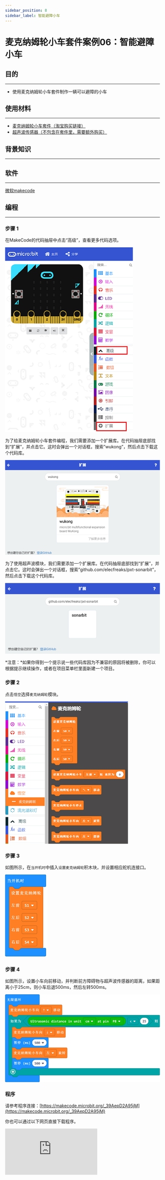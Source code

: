 ```yaml
---
sidebar_position: 8
sidebar_label: 智能避障小车
---
```


# 麦克纳姆轮小车套件案例06：智能避障小车

## 目的
---

- 使用麦克纳姆轮小车套件制作一辆可以避障的小车

## 使用材料
---

- [麦克纳姆轮小车套件（淘宝购买链接）](https://item.taobao.com/item.htm?ft=t&id=604443327840)
- [超声波传感器（不包含在套件里，需要额外购买）](https://item.taobao.com/item.htm?ft=t&id=642627759623)

## 背景知识
---

## 软件
---

[微软makecode](https://makecode.microbit.org/#)

## 编程
---

### 步骤 1
 在MakeCode的代码抽屉中点击“高级”，查看更多代码选项。

![](./images/Mecanum_wheel_car_kit_case_01_01.png)

为了给麦克纳姆轮小车套件编程，我们需要添加一个扩展库。在代码抽屉底部找到“扩展”，并点击它。这时会弹出一个对话框，搜索”wukong”，然后点击下载这个代码库。

![](./images/Mecanum_wheel_car_kit_case_01_02.png)

为了使用超声波模块，我们需要添加一个扩展库。在代码抽屉底部找到“扩展”，并点击它。这时会弹出一个对话框，搜索”github.com/elecfreaks/pxt-sonarbit”，然后点击下载这个代码库。

![](./images/Mecanum_wheel_car_kit_case_03_04.png)



*注意：*如果你得到一个提示说一些代码库因为不兼容的原因将被删除，你可以根据提示继续操作，或者在项目菜单栏里面新建一个项目。

### 步骤 2

点击`悟空`选择`麦克纳姆轮`模块。



![](./images/Mecanum_wheel_car_kit_case_01_03.png)


### 步骤 3

如图所示，在`当开机时`中插入`设置麦克纳姆轮`积木块，并设置相应舵机连接口。



![](./images/Mecanum_wheel_car_kit_case_06_05.png)


### 步骤 4

如图所示，设置小车向前移动，并判断前方障碍物与超声波传感器的距离，如果距离小于25cm，则小车后退500ms，然后左转500ms。

![](./images/Mecanum_wheel_car_kit_case_06_06.png)


### 程序

请参考程序连接：[https://makecode.microbit.org/_39AepD2A95jM](https://makecode.microbit.org/_39AepD2A95jM)

你也可以通过以下网页直接下载程序。

<div
    style={{
        position: 'relative',
        paddingBottom: '60%',
        overflow: 'hidden',
    }}
>
    <iframe
        src="https://makecode.microbit.org/_39AepD2A95jM"
        frameborder="0"
        sandbox="allow-popups allow-forms allow-scripts allow-same-origin"
        style={{
            position: 'absolute',
            width: '100%',
            height: '100%',
        }}
    />
</div>

### 现象

小车开启后向前行驶，如果检测到前方有障碍物，则后退并向左转弯，避开障碍物，然后继续前进。

## 思考
---

## 常见问题
---
## 相关阅读
---
